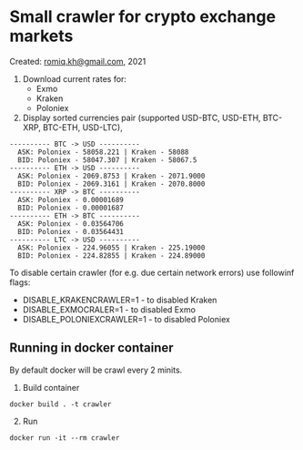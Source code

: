 Small crawler for crypto exchange markets
=========================================

Created: romiq.kh@gmail.com, 2021

1. Download current rates for:
    * Exmo
    * Kraken
    * Poloniex
2. Display sorted currencies pair (supported USD-BTC, USD-ETH, BTC-XRP, BTC-ETH, USD-LTC),

````
---------- BTC -> USD ----------
  ASK: Poloniex - 58058.221 | Kraken - 58088
  BID: Poloniex - 58047.307 | Kraken - 58067.5
---------- ETH -> USD ----------
  ASK: Poloniex - 2069.8753 | Kraken - 2071.9000
  BID: Poloniex - 2069.3161 | Kraken - 2070.8000
---------- XRP -> BTC ----------
  ASK: Poloniex - 0.00001689
  BID: Poloniex - 0.00001687
---------- ETH -> BTC ----------
  ASK: Poloniex - 0.03564706
  BID: Poloniex - 0.03564431
---------- LTC -> USD ----------
  ASK: Poloniex - 224.96055 | Kraken - 225.19000
  BID: Poloniex - 224.82855 | Kraken - 224.89000

````

To disable certain crawler (for e.g. due certain network errors) use followinf flags:
* DISABLE_KRAKENCRAWLER=1 - to disabled Kraken
* DISABLE_EXMOCRALER=1 - to disabled Exmo
* DISABLE_POLONIEXCRAWLER=1 - to disabled Poloniex


Running in docker container
---------------------------
By default docker will be crawl every 2 minits.

1. Build container

`docker build . -t crawler`

2. Run

`docker run -it --rm crawler`
